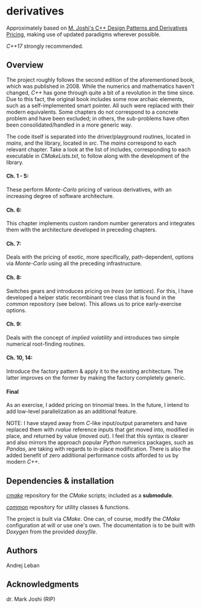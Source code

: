 # derivatives
Approximately based on [M. Joshi's C++ Design Patterns and Derivatives Pricing](https://www.amazon.com/Patterns-Derivatives-Pricing-Mathematics-Finance/dp/0521721628), making use of updated paradigms wherever possible. 

*C++17* strongly recommended.

## Overview
The project roughly follows the second edition of the aforementioned book, which was published in 2008. While the numerics and mathematics haven't changed, *C++* has gone through quite a bit of a revolution in the time since. Due to this fact, the original book includes some now archaic elements, such as a self-implemented smart pointer. All such were replaced with their modern equivalents. Some chapters do not correspond to a concrete problem and have been excluded; in others, the sub-problems have often been consolidated/handled in a more generic way.

The code itself is separated into the driver/playground routines, located in *mains*, and the library, located in *src*.
The *mains* correspond to each relevant chapter. Take a look at the list of includes, corresponding to each executable in *CMakeLists.txt*, to follow along with the development of the library. 


#### Ch. 1 - 5:
These perform *Monte-Carlo* pricing of various derivatives, with an increasing degree of software architecture.

#### Ch. 6:
This chapter implements custom random number generators and integrates them with the architecture developed in preceding chapters.

#### Ch. 7:
Deals with the pricing of exotic, more specifically, path-dependent, options via *Monte-Carlo* using all the preceding infrastructure.

#### Ch. 8:
Switches gears and introduces pricing on *trees* (or *lattices*). For this, I have developed a helper static recombinant tree class that is found in the *common* repository (see below). This allows us to price early-exercise options.

#### Ch. 9:
Deals with the concept of *implied volatility* and introduces two simple numerical root-finding routines.

#### Ch. 10, 14:
Introduce the factory pattern & apply it to the existing architecture. The latter improves on the former by making the factory completely generic.

#### Final
As an exercise, I added pricing on trinomial trees. In the future, I intend to add low-level parallelization as an additional feature.


NOTE: I have stayed away from *C*-like input/output parameters and have replaced them with *rvalue* reference inputs that get moved into, modified in place, and returned by value (moved out). I feel that this syntax is clearer and also mirrors the approach popular *Python* numerics packages, such as *Pandas*, are taking with regards to in-place modification. There is also the added benefit of zero additional performance costs afforded to us by modern *C++*.

## Dependencies & installation
[*cmake*](https://github.com/andleb/cmake) repository for the *CMake* scripts; included as a **submodule**.

[*common*](https://github.com/andleb/common) repository for utility classes & functions.

The project is built via *CMake*. One can, of course, modify the *CMake* configuration at will or use one's own.
The documentation is to be built with *Doxygen* from the provided *doxyfile*.


## Authors

Andrej Leban

## Acknowledgments
dr. Mark Joshi (RIP)
